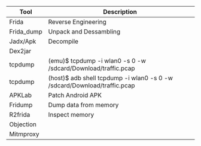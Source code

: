|Tool	|Description|
| ---      | ---       |
|Frida	    | Reverse Engineering |
|Frida_dump	| Unpack and Dessambling |
|Jadx/Apk	| Decompile |
|Dex2jar	||
|tcpdump	| (emu)$ tcpdump -i wlan0  -s  0  -w /sdcard/Download/traffic.pcap |
|tcpdump    | (host)$ adb shell tcpdump -i wlan0  -s  0  -w  /sdcard/Download/traffic.pcap |
|APKLab	    | Patch Android APK |
|Fridump	| Dump data from memory
|R2frida	| Inspect memory
|Objection  ||
|Mitmproxy  || / burpsuite	Proxy to forward traffic |
